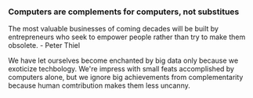 <!-- TITLE: Computers Vs Humans -->
<!-- SUBTITLE: A quick summary of Computers Vs Humans -->

### Computers are complements for computers, not substitues
The most valuable businesses of coming decades will be built by entrepreneurs who seek to empower people rather than try to make them obsolete. - Peter Thiel

We have let ourselves become enchanted by big data only because we exoticize techbology. We're impress with small feats accomplished by computers alone, but we ignore big achievements from complementarity because human comtribution makes them less uncanny.